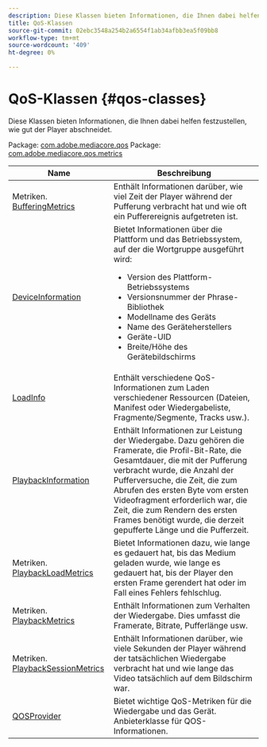 ```yaml
---
description: Diese Klassen bieten Informationen, die Ihnen dabei helfen festzustellen, wie gut der Player abschneidet.
title: QoS-Klassen
source-git-commit: 02ebc3548a254b2a6554f1ab34afbb3ea5f09bb8
workflow-type: tm+mt
source-wordcount: '409'
ht-degree: 0%

---
```


# QoS-Klassen {#qos-classes}

Diese Klassen bieten Informationen, die Ihnen dabei helfen festzustellen, wie gut der Player abschneidet.

Package: [com.adobe.mediacore.qos](https://help.adobe.com/en_US/primetime/api/psdk/javadoc_1.4/com/adobe/mediacore/qos/package-summary.html)  Package: [com.adobe.mediacore.qos.metrics](https://help.adobe.com/en_US/primetime/api/psdk/javadoc_1.4/com/adobe/mediacore/qos/metrics/package-summary.html)

<table frame="all" colsep="1" rowsep="1" id="table_2893EFF9755149159A4F94E781C76B6E"> 
 <thead> 
  <tr rowsep="1"> 
   <th colname="1" class="entry"> Name </th> 
   <th colname="2" class="entry"> Beschreibung </th> 
  </tr> 
 </thead>
 <tbody> 
  <tr rowsep="1"> 
   <td colname="1"><span class="codeph">Metriken.<a href="https://help.adobe.com/en_US/primetime/api/psdk/javadoc_1.4/com/adobe/mediacore/qos/metrics/BufferingMetrics.html" format="html" scope="external"> BufferingMetrics</a></span></td> 
   <td colname="2"> Enthält Informationen darüber, wie viel Zeit der Player während der Pufferung verbracht hat und wie oft ein Pufferereignis aufgetreten ist. </td> 
  </tr> 
  <tr rowsep="1"> 
   <td colname="1"><span class="codeph"><a href="https://help.adobe.com/en_US/primetime/api/psdk/javadoc_1.4/com/adobe/mediacore/qos/DeviceInformation.html" format="html" scope="external"> DeviceInformation</a> </span></td> 
   <td colname="2">Bietet Informationen über die Plattform und das Betriebssystem, auf der die Wortgruppe ausgeführt wird: 
    <ul id="ul_0DE69F3B38E84964AB98DCCD11E5E123"> 
     <li id="li_19B2D1889FCA4B0F8FCB0EE8F87353B2">Version des Plattform-Betriebssystems </li> 
     <li id="li_CA35F4A48FD34555AC7D7832D5997AD4">Versionsnummer der Phrase-Bibliothek </li> 
     <li id="li_30D38320C2A3440E92C0A477FFFBF9A0">Modellname des Geräts </li> 
     <li id="li_2D15164B987E405685B96A900EBF041D">Name des Geräteherstellers </li> 
     <li id="li_B78485CB9580444DB9694404706BA191">Geräte-UID </li> 
     <li id="li_841EA77499B44F0692192F9DE1A798E4">Breite/Höhe des Gerätebildschirms </li> 
    </ul> </td> 
  </tr> 
  <tr rowsep="1"> 
   <td colname="1"><span class="codeph"><a href="https://help.adobe.com/en_US/primetime/api/psdk/javadoc_1.4/com/adobe/mediacore/qos/LoadInfo.html" format="html" scope="external"> LoadInfo</a></span> </td> 
   <td colname="2"> Enthält verschiedene QoS-Informationen zum Laden verschiedener Ressourcen (Dateien, Manifest oder Wiedergabeliste, Fragmente/Segmente, Tracks usw.). </td> 
  </tr> 
  <tr rowsep="1"> 
   <td colname="1"><span class="codeph"><a href="https://help.adobe.com/en_US/primetime/api/psdk/javadoc_1.4/com/adobe/mediacore/qos/PlaybackInformation.html" format="html" scope="external"> PlaybackInformation</a></span> </td> 
   <td colname="2"> Enthält Informationen zur Leistung der Wiedergabe. Dazu gehören die Framerate, die Profil-Bit-Rate, die Gesamtdauer, die mit der Pufferung verbracht wurde, die Anzahl der Pufferversuche, die Zeit, die zum Abrufen des ersten Byte vom ersten Videofragment erforderlich war, die Zeit, die zum Rendern des ersten Frames benötigt wurde, die derzeit gepufferte Länge und die Pufferzeit. </td> 
  </tr> 
  <tr rowsep="1"> 
   <td colname="1"><span class="codeph">Metriken.<a href="https://help.adobe.com/en_US/primetime/api/psdk/javadoc_1.4/com/adobe/mediacore/qos/metrics/PlaybackLoadMetrics.html" format="html" scope="external"> PlaybackLoadMetrics</a></span> </td> 
   <td colname="2"> Bietet Informationen dazu, wie lange es gedauert hat, bis das Medium geladen wurde, wie lange es gedauert hat, bis der Player den ersten Frame gerendert hat oder im Fall eines Fehlers fehlschlug. </td> 
  </tr> 
  <tr rowsep="1"> 
   <td colname="1"><span class="codeph">Metriken.<a href="https://help.adobe.com/en_US/primetime/api/psdk/javadoc_1.4/com/adobe/mediacore/qos/metrics/PlaybackLoadMetrics.html" format="html" scope="external"> PlaybackMetrics</a> </span></td> 
   <td colname="2"> Enthält Informationen zum Verhalten der Wiedergabe. Dies umfasst die Framerate, Bitrate, Pufferlänge usw. </td> 
  </tr> 
  <tr rowsep="1"> 
   <td colname="1"><span class="codeph">Metriken.<a href="https://help.adobe.com/en_US/primetime/api/psdk/javadoc_1.4/com/adobe/mediacore/qos/metrics/PlaybackSessionMetrics.html" format="html" scope="external"> PlaybackSessionMetrics</a></span> </td> 
   <td colname="2"> Enthält Informationen darüber, wie viele Sekunden der Player während der tatsächlichen Wiedergabe verbracht hat und wie lange das Video tatsächlich auf dem Bildschirm war. </td> 
  </tr> 
  <tr rowsep="1"> 
   <td colname="1"><span class="codeph"><a href="https://help.adobe.com/en_US/primetime/api/psdk/javadoc_1.4/com/adobe/mediacore/qos/QOSProvider.html" format="html" scope="external"> QOSProvider</a></span></td> 
   <td colname="2">Bietet wichtige QoS-Metriken für die Wiedergabe und das Gerät. Anbieterklasse für QOS-Informationen.</td> 
  </tr> 
 </tbody> 
</table>
